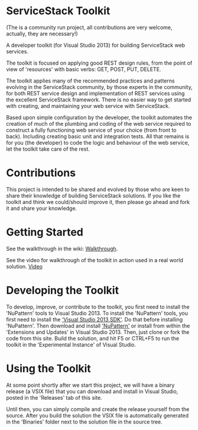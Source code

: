 ServiceStack Toolkit
===================

(The is a community run project, all contributions are very welcome, actually, they are necessary!)

A developer toolkit (for Visual Studio 2013) for building ServiceStack web services.

The toolkit is focused on applying good REST design rules, from the point of view of 'resources' with basic verbs: GET, POST, PUT, DELETE. 

The toolkit applies many of the recommended practices and patterns evolving in the ServiceStack community, by those experts in the community, for both REST service design and implementation of REST services using the excellent ServiceStack framework. There is no easier way to get started with creating, and maintaining your web service with ServiceStack.

Based upon simple configuration by the developer, the toolkit automates the creation of much of the plumbing and coding of the web service required to construct a fully functioning web service of your choice (from front to back). Including creating basic unit and integration tests. All that remains is for you (the developer) to code the logic and behaviour of the web service, let the toolkit take care of the rest.

# Contributions
This project is intended to be shared and evolved by those who are keen to share their knowledge of building ServiceStack solutions.
If you like the toolkit and think we could/should improve it, then please go ahead and fork it and share your knowledge.

# Getting Started
See the walkthrough in the wiki: [Walkthrough](https://github.com/jezzsantos/servicestacktoolkit/wiki).

See the video for walkthrough of the toolkit in action used in a real world solution. [Video](http://www.youtube.com/watch?v=ejTyvKba_vo)


# Developing the Toolkit
To develop, improve, or contribute to the toolkit, you first need to install the 'NuPattern' tools to Visual Studio 2013. To install the 'NuPattern' tools, you first need to install the ['Visual Studio 2013 SDK'](http://www.microsoft.com/en-nz/download/details.aspx?id=40758). Do that before installing 'NuPattern'. Then download and install ['NuPattern'](http://nupattern.org) or install from within the 'Extensions and Updates' in Visual Studio 2013.
Then, just clone or fork the code from this site. Build the solution, and hit F5 or CTRL+F5 to run the toolkit in the 'Experimental Instance' of Visual Studio. 

# Using the Toolkit
At some point shortly after we start this project, we will have a binary release (a VSIX file) that you can download and install in Visual Studio, posted in the 'Releases' tab of this site.

Until then, you can simply compile and create the release yourself from the  source.
After you build the solution the VSIX file is automatically generated in the 'Binaries' folder next to the solution file in the source tree.

